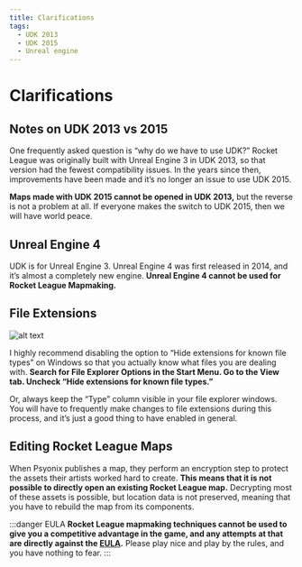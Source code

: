 ```yaml
---
title: Clarifications
tags:
  - UDK 2013
  - UDK 2015
  - Unreal engine
---
```

# Clarifications

## Notes on UDK 2013 vs 2015

One frequently asked question is “why do we have to use UDK?” Rocket League was originally built with Unreal Engine 3 in UDK 2013, so that version had the fewest compatibility issues. In the years since then, improvements have been made and it’s no longer an issue to use UDK 2015.

**Maps made with UDK 2015 cannot be opened in UDK 2013,** but the reverse is not a problem at all. If everyone makes the switch to UDK 2015, then we will have world peace.

## Unreal Engine 4

UDK is for Unreal Engine 3. Unreal Engine 4 was first released in 2014, and it’s almost a completely new engine. **Unreal Engine 4 cannot be used for Rocket League Mapmaking.**

## File Extensions

![alt text](/images/udk/essential/clarification_extensions.png "Don't not not hide")

I highly recommend disabling the option to “Hide extensions for known file types” on Windows so that you actually know what files you are dealing with. **Search for File Explorer Options in the Start Menu. Go to the View tab. Uncheck “Hide extensions for known file types.”**

Or, always keep the “Type” column visible in your file explorer windows. You will have to frequently make changes to file extensions during this process, and it’s just a good thing to have enabled in general.

## Editing Rocket League Maps

When Psyonix publishes a map, they perform an encryption step to protect the assets their artists worked hard to create. **This means that it is not possible to directly open an existing Rocket League map.** Decrypting most of these assets is possible, but location data is not preserved, meaning that you have to rebuild the map from its components.

:::danger EULA
**Rocket League mapmaking techniques cannot be used to give you a competitive advantage in the game, and any attempts at that are directly against the [EULA](../resources/references/psyonix.md).** Please play nice and play by the rules, and you have nothing to fear.
:::
